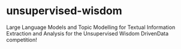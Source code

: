 # unsupervised-wisdom
Large Language Models and Topic Modelling for Textual Information Extraction and Analysis for the Unsupervised Wisdom DrivenData competition!
